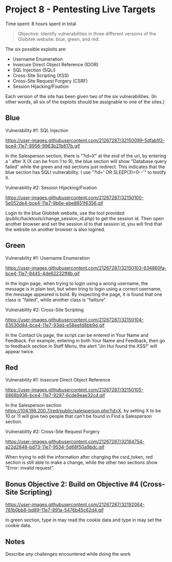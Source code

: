 # Project 8 - Pentesting Live Targets

Time spent: 8 hours spent in total

> Objective: Identify vulnerabilities in three different versions of the Globitek website: blue, green, and red.

The six possible exploits are:
* Username Enumeration
* Insecure Direct Object Reference (IDOR)
* SQL Injection (SQLi)
* Cross-Site Scripting (XSS)
* Cross-Site Request Forgery (CSRF)
* Session Hijacking/Fixation

Each version of the site has been given two of the six vulnerabilities. (In other words, all six of the exploits should be assignable to one of the sites.)

## Blue

Vulnerability #1: SQL Injection

https://user-images.githubusercontent.com/21267287/32150099-5dfab1f2-bce4-11e7-8956-9963b21b817b.gif

In the Salesperson section, there is "?id=X" at the end of the url, by entering a ' after X (X can be from 1 to 9), the blue section will show "Database query failed" while the green and red sections just redirect. This indicates that the blue section has SQLI vulnerability. I use "?id=' OR SLEEP(3)=0--'" to testify it.

Vulnerability #2: Session Hijacking/Fixation

https://user-images.githubusercontent.com/21267287/32150100-5e052de4-bce4-11e7-9b6e-ebe8651f6356.gif

Login to the blue Globitek website, use the tool provided (public/hacktools/change_session_id.php) to get the session id. Then open another browser and set the session id to that session id, you will find that the website on another browser is also logined. 

## Green

Vulnerability #1: Username Enumeration

https://user-images.githubusercontent.com/21267287/32150103-634860fa-bce4-11e7-8445-4de62232ff4b.gif

In the login page, when trying to login using a wrong username, the message is in plain text, but when tring to login using a correct username, the message appeared is bold. By inspecting the page, it is found that one class is "failed", while another class is "failture".

Vulnerability #2: Cross-Site Scripting

https://user-images.githubusercontent.com/21267287/32150104-63530d84-bce4-11e7-93dd-e58eefd8bb9d.gif

In the Contact Us page, the script can be entered in Your Name and Feedback. For example, entering <script>alert('Jin Hui found the XSS!')</script> in both Your Name and Feedback, then go to feedback section in Staff Menu, the alert "Jin Hui found the XSS!" will appear twice.

## Red

Vulnerability #1: Insecure Direct Object Reference

https://user-images.githubusercontent.com/21267287/32150105-6868b936-bce4-11e7-9297-6cde9eae32cd.gif

In the Salesperson section https://104.198.200.7/red/public/salesperson.php?id=X, by setting X to be 10 or 11 will give two people that can't be found in Find a Salesperson section. 

Vulnerability #2: Cross-Site Request Forgery

https://user-images.githubusercontent.com/21267287/32184754-a22d2848-bd73-11e7-9534-5d68f50a9bdc.gif

When trying to edit the information after changing the csrd_token, red section is still able to make a change, while the other two sections show "Error: invalid request".


## Bonus Objective 2: Build on Objective #4 (Cross-Site Scripting)

https://user-images.githubusercontent.com/21267287/32192064-781b0bb8-bd89-11e7-891a-5476b45c62d4.gif

In green section, type in <script>document.location="https://www.google.com"</script> in Feedback in Contact Us, then go to the feedback section in Staff Menu, it should direct the page to google. Additionally, type in <script>alert(document.cookie)</script> may read the cookie data and type in <script>document.cookie="username=abcde"</script> may set the cookie data.


## Notes

Describe any challenges encountered while doing the work
